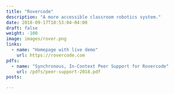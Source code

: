 ```yaml
---
title: "Rovercode"
description: "A more accessible classroom robotics system."
date: 2018-09-17T10:53:04-04:00
draft: false
weight: -100
image: images/rover.png
links:
  - name: "Homepage with live demo"
    url: https://rovercode.com
pdfs:
  - name: "Synchronous, In-Context Peer Support for Rovercode"
    url: /pdfs/peer-support-2018.pdf
posts:

---
```


